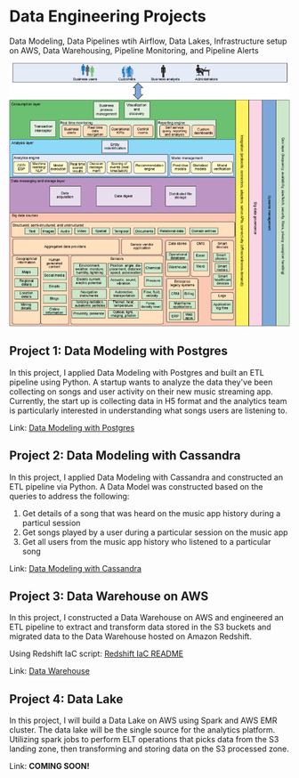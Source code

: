 # Data Engineering Projects

Data Modeling, Data Pipelines wtih Airflow, Data Lakes, Infrastructure setup on AWS, Data Warehousing, Pipeline Monitoring, and Pipeline Alerts

![Architecture](/images/architecture.png)

## Project 1: Data Modeling with Postgres
In this project, I applied Data Modeling with Postgres and built an ETL pipeline using Python. A startup wants to analyze the data they've been collecting on songs and user activity on their new music streaming app. Currently, the start up is collecting data in H5 format and the analytics team is particularly interested in understanding what songs users are listening to.

Link: [Data Modeling with Postgres](https://github.com/AuFeld/Data_Engineering_Projects/tree/main/Data_Modeling_with_Postgres)

## Project 2: Data Modeling with Cassandra
In this project, I applied Data Modeling with Cassandra and constructed an ETL pipeline via Python. A Data Model was constructed based on the queries to address the following:
1. Get details of a song that was heard on the music app history during a particul session
2. Get songs played by a user during a particular session on the music app
3. Get all users from the music app history who listened to a particular song

Link: [Data Modeling with Cassandra](https://github.com/AuFeld/Data_Engineering_Projects/tree/main/Data_Modeling_with_Cassandra)

## Project 3: Data Warehouse on AWS
In this project, I constructed a Data Warehouse on AWS and engineered an ETL pipeline to extract and transform data stored in the S3 buckets and migrated data to the Data Warehouse hosted on Amazon Redshift. 

Using Redshift IaC script: [Redshift IaC README](https://github.com/AuFeld/Data_Engineering_Projects/blob/main/Redshift_IaC_README.md)

Link: [Data Warehouse](https://github.com/AuFeld/Data_Engineering_Projects/tree/main/Data_Warehouse)

## Project 4: Data Lake
In this project, I will build a Data Lake on AWS using Spark and AWS EMR cluster. The data lake will be the single source for the analytics platform. Utilizing spark jobs to perform ELT operations that picks data from the S3 landing zone, then transforming and storing data on the S3 processed zone.

Link: **COMING SOON!**